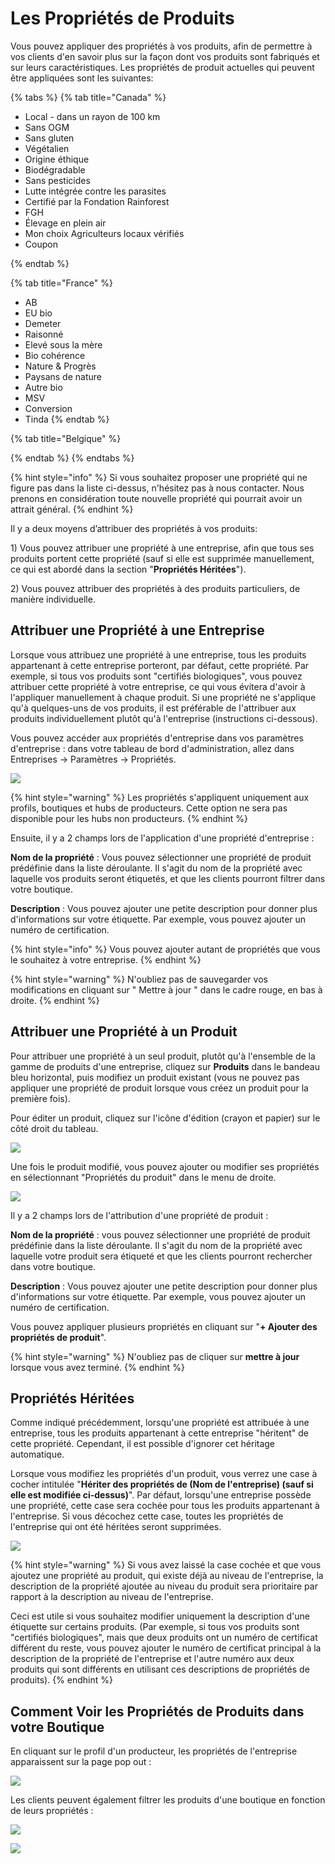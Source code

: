 # Les Propriétés de Produits

Vous pouvez appliquer des propriétés à vos produits, afin de permettre à vos clients d'en savoir plus sur la façon dont vos produits sont fabriqués et sur leurs caractéristiques. Les propriétés de produit actuelles qui peuvent être appliquées sont les suivantes:

{% tabs %}
{% tab title="Canada" %}
* Local - dans un rayon de 100 km 
* Sans OGM 
* Sans gluten 
* Végétalien 
* Origine éthique 
* Biodégradable 
* Sans pesticides 
* Lutte intégrée contre les parasites 
* Certifié par la Fondation Rainforest 
* FGH 
* Élevage en plein air 
* Mon choix Agriculteurs locaux vérifiés 
* Coupon

  
{% endtab %}

{% tab title="France" %}
* AB
* EU bio
* Demeter
* Raisonné
* Elevé sous la mère
* Bio cohérence
* Nature & Progrès
* Paysans de nature
* Autre bio
* MSV
* Conversion
* Tinda
{% endtab %}

{% tab title="Belgique" %}

{% endtab %}
{% endtabs %}

{% hint style="info" %}
Si vous souhaitez proposer une propriété qui ne figure pas dans la liste ci-dessus, n'hésitez pas à nous contacter. Nous prenons en considération toute nouvelle propriété qui pourrait avoir un attrait général.
{% endhint %}

Il y a deux moyens d’attribuer des propriétés à vos produits:

1\) Vous pouvez attribuer une propriété à une entreprise, afin que tous ses produits portent cette propriété \(sauf si elle est supprimée manuellement, ce qui est abordé dans la section "**Propriétés Héritées**"\).

2\) Vous pouvez attribuer des propriétés à des produits particuliers, de manière individuelle.

## Attribuer une Propriété à une Entreprise

Lorsque vous attribuez une propriété à une entreprise, tous les produits appartenant à cette entreprise porteront, par défaut, cette propriété. Par exemple, si tous vos produits sont "certifiés biologiques", vous pouvez attribuer cette propriété à votre entreprise, ce qui vous évitera d'avoir à l'appliquer manuellement à chaque produit. Si une propriété ne s'applique qu'à quelques-uns de vos produits, il est préférable de l'attribuer aux produits individuellement plutôt qu'à l'entreprise \(instructions ci-dessous\).

  
Vous pouvez accéder aux propriétés d'entreprise dans vos paramètres d'entreprise : dans votre tableau de bord d'administration, allez dans Entreprises -&gt; Paramètres -&gt; Propriétés.

![](../../.gitbook/assets/properties1.jpg)

{% hint style="warning" %}
Les propriétés s'appliquent uniquement aux profils, boutiques et hubs de producteurs. Cette option ne sera pas disponible pour les hubs non producteurs.
{% endhint %}

Ensuite, il y a 2 champs lors de l'application d'une propriété d'entreprise : 

**Nom de la propriété** : Vous pouvez sélectionner une propriété de produit prédéfinie dans la liste déroulante. Il s'agit du nom de la propriété avec laquelle vos produits seront étiquetés, et que les clients pourront filtrer dans votre boutique. 

**Description** : Vous pouvez ajouter une petite description pour donner plus d'informations sur votre étiquette. Par exemple, vous pouvez ajouter un numéro de certification.

{% hint style="info" %}
Vous pouvez ajouter autant de propriétés que vous le souhaitez à votre entreprise.
{% endhint %}

{% hint style="warning" %}
N'oubliez pas de sauvegarder vos modifications en cliquant sur " Mettre à jour " dans le cadre rouge, en bas à droite.
{% endhint %}

## Attribuer une Propriété à un Produit

Pour attribuer une propriété à un seul produit, plutôt qu'à l'ensemble de la gamme de produits d'une entreprise, cliquez sur **Produits** dans le bandeau bleu horizontal, puis modifiez un produit existant \(vous ne pouvez pas appliquer une propriété de produit lorsque vous créez un produit pour la première fois\). 

Pour éditer un produit, cliquez sur l'icône d'édition \(crayon et papier\) sur le côté droit du tableau.

![](../../.gitbook/assets/property-to-product.png)

Une fois le produit modifié, vous pouvez ajouter ou modifier ses propriétés en sélectionnant "Propriétés du produit" dans le menu de droite.

![](../../.gitbook/assets/properties2.jpg)

Il y a 2 champs lors de l'attribution d'une propriété de produit :

**Nom de la propriété** : vous pouvez sélectionner une propriété de produit prédéfinie dans la liste déroulante. Il s'agit du nom de la propriété avec laquelle votre produit sera étiqueté et que les clients pourront rechercher dans votre boutique. 

**Description** : Vous pouvez ajouter une petite description pour donner plus d'informations sur votre étiquette. Par exemple, vous pouvez ajouter un numéro de certification. 

Vous pouvez appliquer plusieurs propriétés en cliquant sur "**+ Ajouter des propriétés de produit**".

{% hint style="warning" %}
N'oubliez pas de cliquer sur **mettre à jour** lorsque vous avez terminé.
{% endhint %}

## Propriétés Héritées

Comme indiqué précédemment, lorsqu'une propriété est attribuée à une entreprise, tous les produits appartenant à cette entreprise "héritent" de cette propriété. Cependant, il est possible d'ignorer cet héritage automatique. 

Lorsque vous modifiez les propriétés d'un produit, vous verrez une case à cocher intitulée "**Hériter des propriétés de \(Nom de l'entreprise\) \(sauf si elle est modifiée ci-dessus\)**". Par défaut, lorsqu'une entreprise possède une propriété, cette case sera cochée pour tous les produits appartenant à l'entreprise. Si vous décochez cette case, toutes les propriétés de l'entreprise qui ont été héritées seront supprimées.

![](../../.gitbook/assets/properties3.jpg)

{% hint style="warning" %}
Si vous avez laissé la case cochée et que vous ajoutez une propriété au produit, qui existe déjà au niveau de l'entreprise, la description de la propriété ajoutée au niveau du produit sera prioritaire par rapport à la description au niveau de l'entreprise. 

Ceci est utile si vous souhaitez modifier uniquement la description d'une étiquette sur certains produits. \(Par exemple, si tous vos produits sont "certifiés biologiques", mais que deux produits ont un numéro de certificat différent du reste, vous pouvez ajouter le numéro de certificat principal à la description de la propriété de l'entreprise et l'autre numéro aux deux produits qui sont différents en utilisant ces descriptions de propriétés de produits\).
{% endhint %}

## Comment Voir les Propriétés de Produits dans votre Boutique

En cliquant sur le profil d'un producteur, les propriétés de l'entreprise apparaissent sur la page pop out :

![](../../.gitbook/assets/viewproperty.jpg)

Les clients peuvent également filtrer les produits d'une boutique en fonction de leurs propriétés :

![](../../.gitbook/assets/searchfilter%20%281%29.jpg)

![](../../.gitbook/assets/screenshot_20201027-152628.png)

